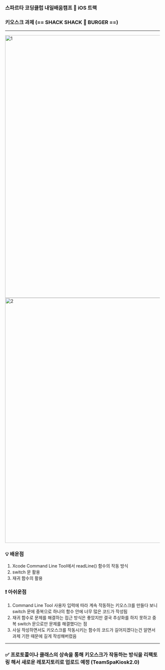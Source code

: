 ### 스파르타 코딩클럽 내일배움캠프 🍎 iOS 트랙

### 키오스크 과제 (== SHACK SHACK 🍔 BURGER ==)
---
<img width="853" alt="1" src="https://github.com/dave17code/TeamSpaKiosk/assets/151927621/68ef9094-2391-4c8f-af2b-0c730e9b2a0e">
<img width="796" alt="2" src="https://github.com/dave17code/TeamSpaKiosk/assets/151927621/f4e40887-4b59-47c7-860d-7d7983921e2c">

### 💡 배운점

1. Xcode Command Line Tool에서 readLine() 함수의 작동 방식
2. switch 문 활용
3. 재귀 함수의 활용

### ❗️ 아쉬운점

1. Command Line Tool 사용자 입력에 따라 계속 작동하는 키오스크를 만들다 보니 switch 문에 중복으로 하나의 함수 안에 너무 많은 코드가 작성됨
2. 재귀 함수로 문제를 해결하는 접근 방식은 좋았지만 결국 추상화를 하지 못하고 중복 switch 문으로만 문제를 해결했다는 점
3. 사실 작성하면서도 키오스크를 작동시키는 함수의 코드가 길어지겠다는건 알면서 과제 기한 때문에 길게 작성해버렸음
---

### ✅ 프로토콜이나 클래스의 상속을 통해 키오스크가 작동하는 방식을 리팩토링 해서 새로운 레포지토리로 업로드 예정 (TeamSpaKiosk2.0) 
